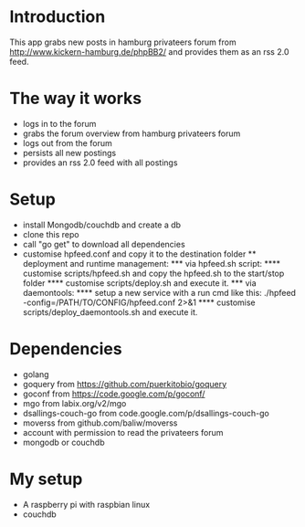 # Introduction
This app grabs new posts in hamburg privateers forum from http://www.kickern-hamburg.de/phpBB2/ and provides them as an rss 2.0 feed.

# The way it works
* logs in to the forum
* grabs the forum overview from hamburg privateers forum
* logs out from the forum
* persists all new postings
* provides an rss 2.0 feed with all postings

# Setup
* install Mongodb/couchdb and create a db
* clone this repo
* call "go get" to download all dependencies 
* customise hpfeed.conf and copy it to the destination folder
** deployment and runtime management:
*** via hpfeed.sh script:
**** customise scripts/hpfeed.sh and copy the hpfeed.sh to the start/stop folder
**** customise scripts/deploy.sh and execute it.
*** via daemontools:
**** setup a new service with a run cmd like this:
	./hpfeed -config=/PATH/TO/CONFIG/hpfeed.conf 2>&1
**** customise scripts/deploy_daemontools.sh and execute it.   

# Dependencies
* golang
* goquery from https://github.com/puerkitobio/goquery
* goconf from https://code.google.com/p/goconf/
* mgo from labix.org/v2/mgo
* dsallings-couch-go from code.google.com/p/dsallings-couch-go
* moverss from github.com/baliw/moverss
* account with permission to read the privateers forum
* mongodb or couchdb

# My setup
* A raspberry pi with raspbian linux
* couchdb


